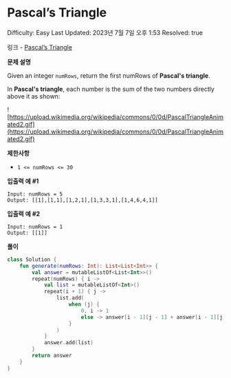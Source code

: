 # Pascal’s Triangle

Difficulty: Easy
Last Updated: 2023년 7월 7일 오후 1:53
Resolved: true

링크 - [Pascal’s Triangle](https://leetcode.com/problems/pascals-triangle/description/)

**문제 설명**

Given an integer `numRows`, return the first numRows of **Pascal's triangle**.

In **Pascal's triangle**, each number is the sum of the two numbers directly above it as shown:

![https://upload.wikimedia.org/wikipedia/commons/0/0d/PascalTriangleAnimated2.gif](https://upload.wikimedia.org/wikipedia/commons/0/0d/PascalTriangleAnimated2.gif)

**제한사항**

- `1 <= numRows <= 30`

**입출력 예 #1**

```
Input: numRows = 5
Output: [[1],[1,1],[1,2,1],[1,3,3,1],[1,4,6,4,1]]
```

**입출력 예 #2**

```
Input: numRows = 1
Output: [[1]]
```

**풀이**

```kotlin
class Solution {
    fun generate(numRows: Int): List<List<Int>> {
        val answer = mutableListOf<List<Int>>()
        repeat(numRows) { i ->
            val list = mutableListOf<Int>()
            repeat(i + 1) { j ->
                list.add(
                    when (j) {
                        0, i -> 1
                        else -> answer[i - 1][j - 1] + answer[i - 1][j]
                    }
                )
            }
            answer.add(list)
        }
        return answer
    }
}
```